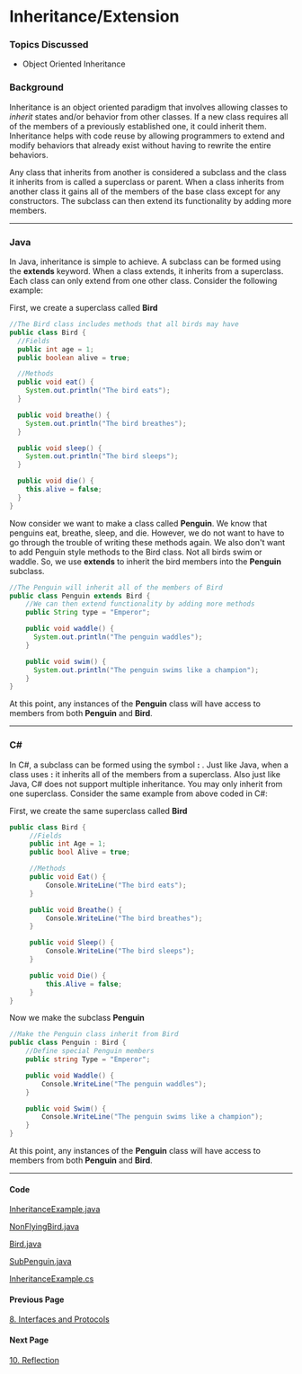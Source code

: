 # Inheritance/Extension
### Topics Discussed
* Object Oriented Inheritance

### Background
Inheritance is an object oriented paradigm that involves allowing classes to *inherit* states and/or behavior from other classes. If a new class requires all of the members of a previously established one, it could inherit them. Inheritance helps with code reuse by allowing programmers to extend and modify behaviors that already exist without having to rewrite the entire behaviors.

 Any class that inherits from another is considered a subclass and the class it inherits from is called a superclass or parent. When a class inherits from another class it gains all of the members of the base class except for any constructors. The subclass can then extend its functionality by adding more members.

---

### Java
In Java, inheritance is simple to achieve. A subclass can be formed using the **extends** keyword. When a class extends, it inherits from a superclass. Each class can only extend from one other class. Consider the following example:

First, we create a superclass called **Bird**
```java
//The Bird class includes methods that all birds may have
public class Bird {
  //Fields
  public int age = 1;
  public boolean alive = true;

  //Methods
  public void eat() {
    System.out.println("The bird eats");
  }

  public void breathe() {
    System.out.println("The bird breathes");
  }

  public void sleep() {
    System.out.println("The bird sleeps");
  }

  public void die() {
    this.alive = false;
  }
}
```

Now consider we want to make a class called **Penguin**. We know that penguins eat, breathe, sleep, and die. However, we do not want to have to go through the trouble of writing these methods again. We also don't want to add Penguin style methods to the Bird class. Not all birds swim or waddle. So, we use **extends** to inherit the bird members into the **Penguin** subclass.

```java
//The Penguin will inherit all of the members of Bird
public class Penguin extends Bird {
    //We can then extend functionality by adding more methods
    public String type = "Emperor";

    public void waddle() {
      System.out.println("The penguin waddles");
    }

    public void swim() {
      System.out.println("The penguin swims like a champion");
    }
}
```
At this point, any instances of the **Penguin** class will have access to members from both **Penguin** and **Bird**.

---
### C#
In C#, a subclass can be formed using the symbol **:** . Just like Java, when a class uses **:** it inherits all of the members from a superclass. Also just like Java, C# does not support multiple inheritance. You may only inherit from one superclass. Consider the same example from above coded in C#:

First, we create the same superclass called **Bird**
```csharp
public class Bird {
     //Fields
     public int Age = 1;
     public bool Alive = true;

     //Methods
     public void Eat() {
         Console.WriteLine("The bird eats");
     }

     public void Breathe() {
         Console.WriteLine("The bird breathes");
     }

     public void Sleep() {
         Console.WriteLine("The bird sleeps");
     }

     public void Die() {
         this.Alive = false;
     }
}
```

Now we make the subclass **Penguin**

```csharp
//Make the Penguin class inherit from Bird
public class Penguin : Bird {
    //Define special Penguin members
    public string Type = "Emperor";

    public void Waddle() {
        Console.WriteLine("The penguin waddles");
    }

    public void Swim() {
        Console.WriteLine("The penguin swims like a champion");
    }
}
```

At this point, any instances of the **Penguin** class will have access to members from both **Penguin** and **Bird**.

---
#### Code
[InheritanceExample.java](InheritanceExample.java)

[NonFlyingBird.java](NonFlyingBird.java)

[Bird.java](Bird.java)

[SubPenguin.java](SubPenguin.java)

[InheritanceExample.cs](InheritanceExample.cs)

#### Previous Page
[8. Interfaces and Protocols](8InterfacesAndProtocols.md)

#### Next Page
[10. Reflection](10Reflection.md)
